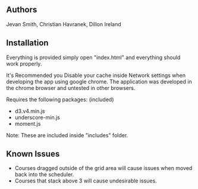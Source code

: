 ## Authors
Jevan Smith, Christian Havranek, Dillon Ireland

## Installation
Everything is provided simply open "index.html" and everything should
work properly.

It's Recommended you Disable your cache inside Network settings when developing
the app using google chrome. The application was developed in the chrome browser 
and untested in other browsers.

Requires the following packages: (included)
- d3.v4.min.js
- underscore-min.js
- moment.js

Note: These are included inside "includes" folder. 

## Known Issues
- Courses dragged outside of the grid area will cause issues when moved back into the scheduler.
- Courses that stack above 3 will cause undesirable issues.
